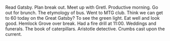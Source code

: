 Read Gatsby. Plan break out. Meet up with Gretl. Productive morning. Go out for brunch. The etymology of bus. Went to MTG club. Think we can get to 60 today on the Great Gatsby? To see the green light. Eat well and look good. Hemlock Grove over break. Had a fire drill at 11:00. Weddings and funerals. The book of caterpillars. Aristotle detective. Crumbs cast upon the current.